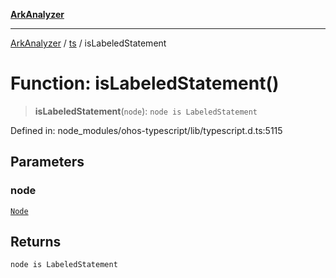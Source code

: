 [**ArkAnalyzer**](../../../../README.md)

***

[ArkAnalyzer](../../../../globals.md) / [ts](../README.md) / isLabeledStatement

# Function: isLabeledStatement()

> **isLabeledStatement**(`node`): `node is LabeledStatement`

Defined in: node\_modules/ohos-typescript/lib/typescript.d.ts:5115

## Parameters

### node

[`Node`](../interfaces/Node.md)

## Returns

`node is LabeledStatement`
